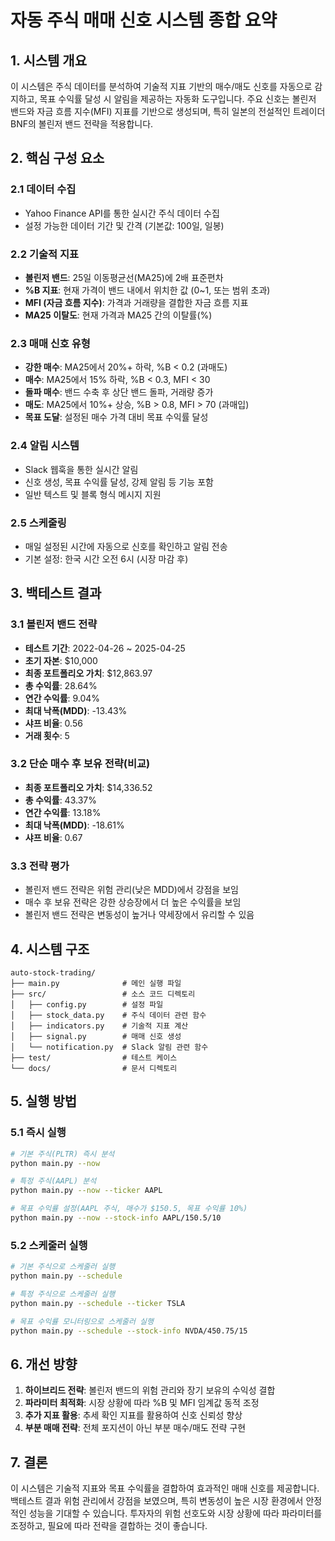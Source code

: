 # 자동 주식 매매 신호 시스템 종합 요약

## 1. 시스템 개요
이 시스템은 주식 데이터를 분석하여 기술적 지표 기반의 매수/매도 신호를 자동으로 감지하고, 목표 수익률 달성 시 알림을 제공하는 자동화 도구입니다. 주요 신호는 볼린저 밴드와 자금 흐름 지수(MFI) 지표를 기반으로 생성되며, 특히 일본의 전설적인 트레이더 BNF의 볼린저 밴드 전략을 적용합니다.

## 2. 핵심 구성 요소

### 2.1 데이터 수집
- Yahoo Finance API를 통한 실시간 주식 데이터 수집
- 설정 가능한 데이터 기간 및 간격 (기본값: 100일, 일봉)

### 2.2 기술적 지표
- **볼린저 밴드**: 25일 이동평균선(MA25)에 2배 표준편차
- **%B 지표**: 현재 가격이 밴드 내에서 위치한 값 (0~1, 또는 범위 초과)
- **MFI (자금 흐름 지수)**: 가격과 거래량을 결합한 자금 흐름 지표
- **MA25 이탈도**: 현재 가격과 MA25 간의 이탈률(%)

### 2.3 매매 신호 유형
- **강한 매수**: MA25에서 20%+ 하락, %B < 0.2 (과매도)
- **매수**: MA25에서 15% 하락, %B < 0.3, MFI < 30
- **돌파 매수**: 밴드 수축 후 상단 밴드 돌파, 거래량 증가
- **매도**: MA25에서 10%+ 상승, %B > 0.8, MFI > 70 (과매입)
- **목표 도달**: 설정된 매수 가격 대비 목표 수익률 달성

### 2.4 알림 시스템
- Slack 웹훅을 통한 실시간 알림
- 신호 생성, 목표 수익률 달성, 강제 알림 등 기능 포함
- 일반 텍스트 및 블록 형식 메시지 지원

### 2.5 스케줄링
- 매일 설정된 시간에 자동으로 신호를 확인하고 알림 전송
- 기본 설정: 한국 시간 오전 6시 (시장 마감 후)

## 3. 백테스트 결과

### 3.1 볼린저 밴드 전략
- **테스트 기간**: 2022-04-26 ~ 2025-04-25
- **초기 자본**: $10,000
- **최종 포트폴리오 가치**: $12,863.97
- **총 수익률**: 28.64%
- **연간 수익률**: 9.04%
- **최대 낙폭(MDD)**: -13.43%
- **샤프 비율**: 0.56
- **거래 횟수**: 5

### 3.2 단순 매수 후 보유 전략(비교)
- **최종 포트폴리오 가치**: $14,336.52
- **총 수익률**: 43.37%
- **연간 수익률**: 13.18%
- **최대 낙폭(MDD)**: -18.61%
- **샤프 비율**: 0.67

### 3.3 전략 평가
- 볼린저 밴드 전략은 위험 관리(낮은 MDD)에서 강점을 보임
- 매수 후 보유 전략은 강한 상승장에서 더 높은 수익률을 보임
- 볼린저 밴드 전략은 변동성이 높거나 약세장에서 유리할 수 있음

## 4. 시스템 구조
```
auto-stock-trading/
├── main.py              # 메인 실행 파일
├── src/                 # 소스 코드 디렉토리
│   ├── config.py        # 설정 파일
│   ├── stock_data.py    # 주식 데이터 관련 함수
│   ├── indicators.py    # 기술적 지표 계산
│   ├── signal.py        # 매매 신호 생성
│   └── notification.py  # Slack 알림 관련 함수
├── test/                # 테스트 케이스
└── docs/                # 문서 디렉토리
```

## 5. 실행 방법

### 5.1 즉시 실행
```bash
# 기본 주식(PLTR) 즉시 분석
python main.py --now

# 특정 주식(AAPL) 분석
python main.py --now --ticker AAPL

# 목표 수익률 설정(AAPL 주식, 매수가 $150.5, 목표 수익률 10%)
python main.py --now --stock-info AAPL/150.5/10
```

### 5.2 스케줄러 실행
```bash
# 기본 주식으로 스케줄러 실행
python main.py --schedule

# 특정 주식으로 스케줄러 실행
python main.py --schedule --ticker TSLA

# 목표 수익률 모니터링으로 스케줄러 실행
python main.py --schedule --stock-info NVDA/450.75/15
```

## 6. 개선 방향
1. **하이브리드 전략**: 볼린저 밴드의 위험 관리와 장기 보유의 수익성 결합
2. **파라미터 최적화**: 시장 상황에 따라 %B 및 MFI 임계값 동적 조정
3. **추가 지표 활용**: 추세 확인 지표를 활용하여 신호 신뢰성 향상
4. **부분 매매 전략**: 전체 포지션이 아닌 부분 매수/매도 전략 구현

## 7. 결론
이 시스템은 기술적 지표와 목표 수익률을 결합하여 효과적인 매매 신호를 제공합니다. 백테스트 결과 위험 관리에서 강점을 보였으며, 특히 변동성이 높은 시장 환경에서 안정적인 성능을 기대할 수 있습니다. 투자자의 위험 선호도와 시장 상황에 따라 파라미터를 조정하고, 필요에 따라 전략을 결합하는 것이 좋습니다. 